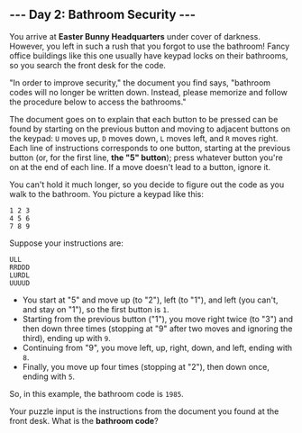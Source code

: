 ## --- Day 2: Bathroom Security ---
You arrive at **Easter Bunny Headquarters** under cover of darkness. However, you left in such a rush that you forgot to use the bathroom! Fancy office buildings like this one usually have keypad locks on their bathrooms, so you search the front desk for the code.
 
"In order to improve security," the document you find says, "bathroom codes will no longer be written down. Instead, please memorize and follow the procedure below to access the bathrooms."
 
The document goes on to explain that each button to be pressed can be found by starting on the previous button and moving to adjacent buttons on the keypad: `U` moves up, `D` moves down, `L` moves left, and `R` moves right. Each line of instructions corresponds to one button, starting at the previous button (or, for the first line, **the "5" button**); press whatever button you're on at the end of each line. If a move doesn't lead to a button, ignore it.
 
You can't hold it much longer, so you decide to figure out the code as you walk to the bathroom. You picture a keypad like this:
 
```
1 2 3
4 5 6
7 8 9
```
 
Suppose your instructions are:
 
```
ULL
RRDDD
LURDL
UUUUD
```
 
- You start at "5" and move up (to "2"), left (to "1"), and left (you can't, and stay on "1"), so the first button is `1`.
- Starting from the previous button ("1"), you move right twice (to "3") and then down three times (stopping at "9" after two moves and ignoring the third), ending up with `9`.
- Continuing from "9", you move left, up, right, down, and left, ending with `8`.
- Finally, you move up four times (stopping at "2"), then down once, ending with `5`.
 
So, in this example, the bathroom code is `1985`.
 
Your puzzle input is the instructions from the document you found at the front desk. What is the **bathroom code**?
 